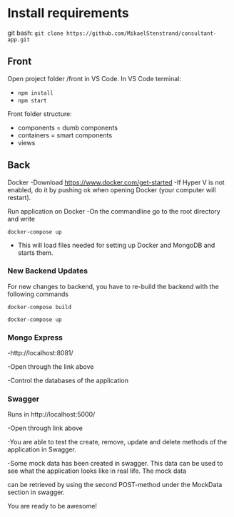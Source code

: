 # Install requirements

git bash: 
`git clone https://github.com/MikaelStenstrand/consultant-app.git`

## Front

Open project folder /front in VS Code.
In VS Code terminal: 
- `npm install`
- `npm start`

Front folder structure:
- components = dumb components
- containers = smart components
- views


## Back
Docker
-Download  https://www.docker.com/get-started
-If Hyper V is not enabled, do it by pushing ok when opening Docker (your computer will restart).

Run application on Docker
-On the commandline go to the root directory and write

`docker-compose up`

- This will load files needed for setting up Docker and MongoDB and starts them.


### New Backend Updates
For new changes to backend, you have to re-build the backend with the following commands

`docker-compose build`

`docker-compose up`

### Mongo Express

-http://localhost:8081/

-Open through the link above

-Control the databases of the application


### Swagger

Runs in http://localhost:5000/

-Open through link above

-You are able to test the create, remove, update and delete methods of the application in Swagger.

-Some mock data has been created in swagger. This data can be used to see what the application looks like in real life. The mock data 

can be retrieved by using the second POST-method under the MockData section in swagger.



You are ready to be awesome!
